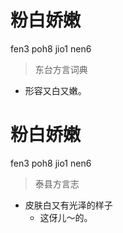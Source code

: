 # 粉白娇嫩
fen3 poh8 jio1 nen6
> 东台方言词典
- 形容又白又嫩。

# 粉白娇嫩
fen3 poh8 jio1 nen6
> 泰县方言志
- 皮肤白又有光泽的样子
  - 这伢儿～的。
